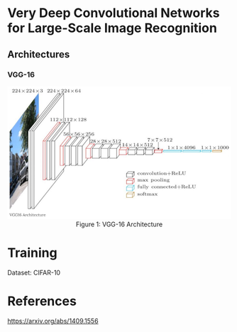 # Very Deep Convolutional Networks for Large-Scale Image Recognition 

## Architectures

### VGG-16

<div align="center">

  <img alt="VGG-16" src="./assets/VGG-16.png" width=800 height=300/>
  <br/>
  <figcaption>Figure 1: VGG-16 Architecture</figcaption>

</div>

# Training

Dataset: CIFAR-10 

# References

https://arxiv.org/abs/1409.1556